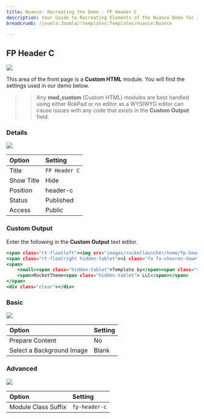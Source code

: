```yaml
---
title: Nuance: Recreating the Demo - FP Header C
description: Your Guide to Recreating Elements of the Nuance Demo for Joomla
breadcrumb: /joomla:Joomla/!templates:Templates/nuance:Nuance

---
```


FP Header C
-----


![][demo]

This area of the front page is a **Custom HTML** module. You will find the settings used in our demo below.

>> Any **mod_custom** (Custom HTML) modules are best handled using either RokPad or no editor as a WYSIWYG editor can cause issues with any code that exists in the **Custom Output** field.

### Details

![][demo2]

| Option      | Setting       |
| :---------- | :----------   |
| Title       | `FP Header C` |
| Show Title  | Hide          |
| Position    | header-c      |
| Status      | Published     |
| Access      | Public        |

### Custom Output

Enter the following in the **Custom Output** text editor.

~~~ .html
<span class="rt-floatleft"><img src="images/rocketlauncher/home/fp-header/img-01.jpg" alt="image"></span>
<span class="rt-floatright hidden-tablet"><i class="fa fa-chevron-down"></i></span>
<span>
    <small><span class="hidden-tablet">Template by</span><span class="visible-tablet">By</span></small><br />
    <span>RocketTheme<span class="hidden-tablet"> LLC</span></span>
</span> 
<div class="clear"></div>
~~~

### Basic

![][demo3]

| Option                    | Setting     |
| :----------               | :---------- |
| Prepare Content           | No          |
| Select a Background Image | Blank       |

### Advanced

![][demo4]

| Option              | Setting       |
| :----------         | :----------   |
| Module Class Suffix | `fp-header-c` |

[demo]: assets/demo_2.jpeg
[demo2]: assets/demo_2a.jpeg
[demo3]: assets/demo_5b.jpg
[demo4]: assets/demo_2b.jpeg